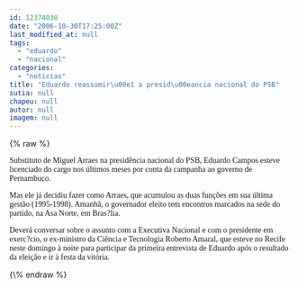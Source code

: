```yaml
---
id: 12374038
date: "2006-10-30T17:25:00Z"
last_modified_at: null
tags:
  - "eduardo"
  - "nacional"
categories:
  - "noticias"
title: "Eduardo reassumir\u00e1 a presid\u00eancia nacional do PSB"
sutia: null
chapeu: null
autor: null
imagem: null
---
```

{\% raw %}
<p><P><FONT face=Verdana>Substituto de Miguel Arraes na presidência nacional do PSB, Eduardo Campos esteve licenciado do cargo nos últimos meses por conta da campanha ao governo de Pernambuco.</FONT></P></p>
<p><P><FONT face=Verdana>Mas ele já decidiu fazer como Arraes, que acumulou as duas funções em sua última gestão (1995-1998). Amanhã, o governador eleito tem encontros marcados na sede do partido, na Asa Norte, em Bras?lia.</FONT></P></p>
<p><P><FONT face=Verdana>Deverá conversar sobre o assunto com a Executiva Nacional e com o presidente em exerc?cio, o ex-ministro da Ciência e Tecnologia Roberto Amaral, que esteve no Recife neste domingo à noite para participar da primeira entrevista de Eduardo após o resultado da eleição e ir à festa da vitória.</FONT></P> </p>
{\% endraw %}